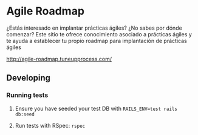 # Agile Roadmap

¿Estás interesado en implantar prácticas ágiles? ¿No sabes por dónde comenzar?
Este sitio te ofrece conocimiento asociado a prácticas ágiles y te ayuda a establecer
tu propio roadmap para implantación de prácticas ágiles

http://agile-roadmap.tuneupprocess.com/

## Developing

### Running tests

1) Ensure you have seeded your test DB with `RAILS_ENV=test rails db:seed`

2) Run tests with RSpec: `rspec`
